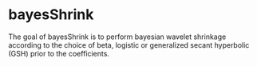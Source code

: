 
<!-- README.md is generated from README.Rmd. Please edit that file -->

# bayesShrink

<!-- badges: start -->

<!-- badges: end -->

The goal of bayesShrink is to perform bayesian wavelet shrinkage
according to the choice of beta, logistic or generalized secant
hyperbolic (GSH) prior to the coefficients.
